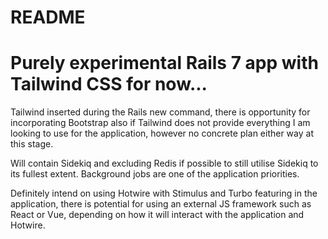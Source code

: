 # README

# Purely experimental Rails 7 app with Tailwind CSS for now...

Tailwind inserted during the Rails new command, there is opportunity for incorporating Bootstrap also if Tailwind does not provide everything I am looking to use for the application, however no concrete plan either way at this stage.

Will contain Sidekiq and excluding Redis if possible to still utilise Sidekiq to its fullest extent. Background jobs are one of the application priorities.

Definitely intend on using Hotwire with Stimulus and Turbo featuring in the application, there is potential for using an external JS framework such as React or Vue, depending on how it will interact with the application and Hotwire.